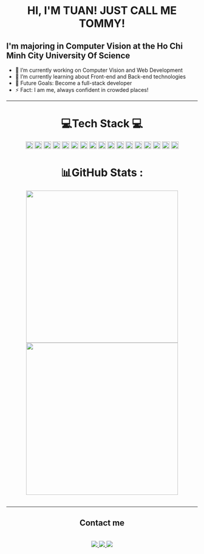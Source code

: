 <h1 align="center">
   HI, I'M TUAN! JUST CALL ME TOMMY!
</h1>

## I'm majoring in Computer Vision at the Ho Chi Minh City University Of Science
- 🔭 I’m currently working on Computer Vision and Web Development
- 🌱 I’m currently learning about Front-end and Back-end technologies
- 🎯 Future Goals: Become a full-stack developer
- ⚡ Fact: I am me, always confident in crowded places!

---

<h1 align="center">
  💻Tech Stack 💻
</h1>

<div align="center">
  <img src="https://img.shields.io/badge/c-%2300599C.svg?style=flat&logo=c&logoColor=white" alt="C" height="20" />
  <img src="https://img.shields.io/badge/c++-%2300599C.svg?style=flat&logo=c%2B%2B&logoColor=white" alt="C++" height="20" />
  <img src="https://img.shields.io/badge/css3-%231572B6.svg?style=flat&logo=css3&logoColor=white" alt="CSS3" height="20" />
  <img src="https://img.shields.io/badge/html5-%23E34F26.svg?style=flat&logo=html5&logoColor=white" alt="HTML5" height="20" />
  <img src="https://img.shields.io/badge/heroku-%23430098.svg?style=flat&logo=heroku&logoColor=white" alt="Heroku" height="20" />
  <img src="https://img.shields.io/badge/netlify-%23000000.svg?style=flat&logo=netlify&logoColor=#00C7B7" alt="Netlify" height="20" />
  <img src="https://img.shields.io/badge/azure-%230072C6.svg?style=flat&logo=azure-devops&logoColor=white" alt="Azure" height="20" />
  <img src="https://img.shields.io/badge/Google%20Cloud-%234285F4.svg?style=flat&logo=google-cloud&logoColor=white" alt="Google Cloud" height="20" />
  <img src="https://img.shields.io/badge/Cloudflare-F38020?style=flat&logo=Cloudflare&logoColor=white" alt="Cloudflare" height="20" />
  <img src="https://img.shields.io/badge/firebase-%23039BE5.svg?style=flat&logo=firebase" alt="Firebase" height="20" />
  <img src="https://img.shields.io/badge/bootstrap-%23563D7C.svg?style=flat&logo=bootstrap&logoColor=white" alt="Bootstrap" height="20" />
  
  <img src="https://img.shields.io/badge/mysql-%2300f.svg?style=flat&logo=mysql&logoColor=white" alt="MySQL" height="20" />
  <img src="https://img.shields.io/badge/adobephotoshop-%2331A8FF.svg?style=flat&logo=adobephotoshop&logoColor=white" alt="Adobe Photoshop" height="20" />
  <img src="https://img.shields.io/badge/Canva-%2300C4CC.svg?style=flat&logo=Canva&logoColor=white" alt="Canva" height="20" />
  <img src="https://img.shields.io/badge/docker-%230db7ed.svg?style=flat&logo=docker&logoColor=white" alt="Docker" height="20" />
  <img src="https://img.shields.io/badge/CMake-%23008FBA.svg?style=flat&logo=cmake&logoColor=white" alt="CMake" height="20" />
  <img src="https://img.shields.io/badge/Trello-%23026AA7.svg?style=flat&logo=Trello&logoColor=white" alt="Trello" height="20" />
</div>

<h1 align="center">
  📊GitHub Stats :
</h1>

<div align="center">
    <img width="400" src="https://github-readme-stats.vercel.app/api?username=phungquoctuan&theme=radical&hide_border=false&include_all_commits=false&count_private=false" />
    <img width="400" src="https://github-readme-streak-stats.herokuapp.com/?user=phungquoctuan&theme=radical&hide_border=false" />
</div>
<br>

---
  
<h2 align="center"> Contact me </h2>
<br>
<div align="center">
  <a href="https://www.facebook.com/kendark142" target="blank">
      <img src="https://img.shields.io/badge/Facebook-%231877F2.svg?style=for-the-badge&logo=Facebook&logoColor=white">
  </a>
 
  <a href="mailto:pqtuan888@gmail.com" target="blank">
    <img src="https://img.shields.io/badge/Gmail-D14836?style=for-the-badge&logo=gmail&logoColor=white">
  </a>
  
  <a href="https://www.buymeacoffee.com/pqtuan888" target="blank">
    <img src="https://img.shields.io/badge/Buy%20Me%20a%20Coffee-ffdd00?style=for-the-badge&logo=buy-me-a-coffee&logoColor=black">
  </a> 
</div>
